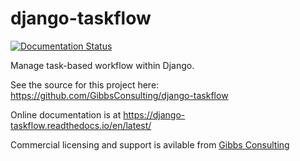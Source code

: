 # django-taskflow

[![Documentation Status](https://readthedocs.org/projects/django-taskflow/badge/?version=latest)](https://django-taskflow.readthedocs.io/en/latest/?badge=latest)

Manage task-based workflow within Django.

See the source for this project here:
<https://github.com/GibbsConsulting/django-taskflow>

Online documentation is
at <https://django-taskflow.readthedocs.io/en/latest/>

Commercial licensing and support is
avilable from [Gibbs Consulting](https://gibbsconsulting.ca)
